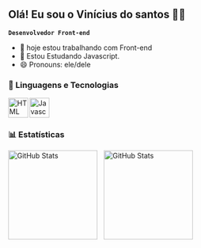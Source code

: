 
## Olá! Eu sou o Vinícius do santos 👨‍💻
 **`Desenvolvedor Front-end`**

- 🔭 hoje estou trabalhando com Front-end
- 🌱 Estou Estudando Javascript. 
- 😄 Pronouns: ele/dele

### 🤖 Linguagens e Tecnologias 

<div style="display: inline_block><br>
 
  <img align="left"
       alt="HTML"
       title="Html"
       width="40"
       heitgh="30" 
       src="https://cdn.jsdelivr.net/gh/devicons/devicon@latest/icons/html5/html5-original.svg" />


          
  <img align="left"
       alt="HTML"
       title="Html"
       width="40"
       heitgh="30" 
        src="https://cdn.jsdelivr.net/gh/devicons/devicon@latest/icons/css3/css3-original.svg" />
          
  
  <img   alt="Javascript"
         title="Javascript"
         width="40"
         heitgh="30"
         src="https://cdn.jsdelivr.net/gh/devicons/devicon@latest/icons/javascript/javascript-original.svg"/>
</div>
            
          


  ### 📊 Estatísticas

<div>
  <p>
  <img 
    align="left" 
    alt="GitHub Stats" 
    height="180em" 
    style="padding-right: 10px;" 
    src="https://github-readme-stats.vercel.app/api?username=viniciusdossantos777&show_icons=true&theme=tokyonight&include_all_commits=true&locale=pt-br" />

<img  
      alt="GitHub Stats" 
      height="180em" 
      src="https://github-readme-stats.vercel.app/api/top-langs/?username=viniciusdossantos777&theme=tokyonight&layout=compact&custom_title=Tecnologias&langs_count=9" />

</p>
</div>
